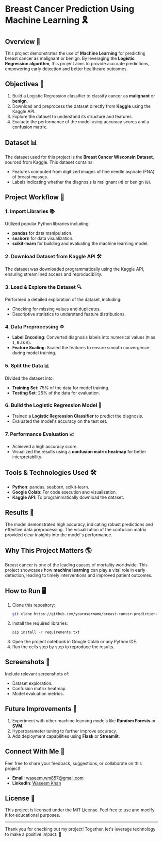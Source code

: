 # Breast Cancer Prediction Using Machine Learning 🎗️

## Overview 🚀
This project demonstrates the use of **Machine Learning** for predicting breast cancer as malignant or benign. By leveraging the **Logistic Regression algorithm**, this project aims to provide accurate predictions, empowering early detection and better healthcare outcomes.

## Objectives 🌟
1. Build a Logistic Regression classifier to classify cancer as **malignant** or **benign**.
2. Download and preprocess the dataset directly from **Kaggle** using the Kaggle API.
3. Explore the dataset to understand its structure and features.
4. Evaluate the performance of the model using accuracy scores and a confusion matrix.

## Dataset 📊
The dataset used for this project is the **Breast Cancer Wisconsin Dataset**, sourced from Kaggle. This dataset contains:
- Features computed from digitized images of fine needle aspirate (FNA) of breast masses.
- Labels indicating whether the diagnosis is malignant (`M`) or benign (`B`).

## Project Workflow 📂

### 1. Import Libraries 📚
Utilized popular Python libraries including:
- **pandas** for data manipulation.
- **seaborn** for data visualization.
- **scikit-learn** for building and evaluating the machine learning model.

### 2. Download Dataset from Kaggle API 🛠️
The dataset was downloaded programmatically using the Kaggle API, ensuring streamlined access and reproducibility.

### 3. Load & Explore the Dataset 🔍
Performed a detailed exploration of the dataset, including:
- Checking for missing values and duplicates.
- Descriptive statistics to understand feature distributions.

### 4. Data Preprocessing ⚙️
- **Label Encoding**: Converted diagnosis labels into numerical values (`M` as `1`, `B` as `0`).
- **Feature Scaling**: Scaled the features to ensure smooth convergence during model training.

### 5. Split the Data 📊
Divided the dataset into:
- **Training Set**: 75% of the data for model training.
- **Testing Set**: 25% of the data for evaluation.

### 6. Build the Logistic Regression Model 🤖
- Trained a **Logistic Regression Classifier** to predict the diagnosis.
- Evaluated the model's accuracy on the test set.

### 7. Performance Evaluation 📈
- Achieved a high accuracy score.
- Visualized the results using a **confusion matrix heatmap** for better interpretability.

## Tools & Technologies Used 🛠️
- **Python**: pandas, seaborn, scikit-learn.
- **Google Colab**: For code execution and visualization.
- **Kaggle API**: To programmatically download the dataset.

## Results 🎯
The model demonstrated high accuracy, indicating robust predictions and effective data preprocessing. The visualization of the confusion matrix provided clear insights into the model's performance.

## Why This Project Matters 🌎
Breast cancer is one of the leading causes of mortality worldwide. This project showcases how **machine learning** can play a vital role in early detection, leading to timely interventions and improved patient outcomes.

## How to Run 🖥️
1. Clone this repository:
   ```bash
   git clone https://github.com/yourusername/breast-cancer-prediction-ml.git
   ```
2. Install the required libraries:
   ```bash
   pip install -r requirements.txt
   ```
3. Open the project notebook in Google Colab or any Python IDE.
4. Run the cells step by step to reproduce the results.

## Screenshots 📸
Include relevant screenshots of:
- Dataset exploration.
- Confusion matrix heatmap.
- Model evaluation metrics.

## Future Improvements 🌟
1. Experiment with other machine learning models like **Random Forests** or **SVM**.
2. Hyperparameter tuning to further improve accuracy.
3. Add deployment capabilities using **Flask** or **Streamlit**.

## Connect With Me 🤝
Feel free to share your feedback, suggestions, or collaborate on this project!
- **Email**: waseem.wm857@gmail.com
- **LinkedIn**: [Waseem Khan](#)

## License 📜
This project is licensed under the MIT License. Feel free to use and modify it for educational purposes.

---
Thank you for checking out my project! Together, let's leverage technology to make a positive impact. 🌟
